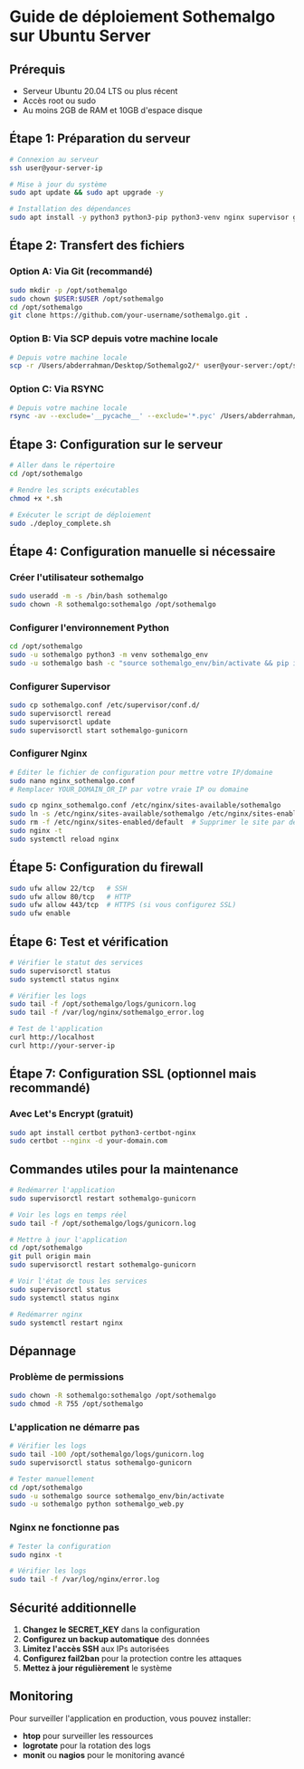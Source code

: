 # Guide de déploiement Sothemalgo sur Ubuntu Server

## Prérequis
- Serveur Ubuntu 20.04 LTS ou plus récent
- Accès root ou sudo
- Au moins 2GB de RAM et 10GB d'espace disque

## Étape 1: Préparation du serveur

```bash
# Connexion au serveur
ssh user@your-server-ip

# Mise à jour du système
sudo apt update && sudo apt upgrade -y

# Installation des dépendances
sudo apt install -y python3 python3-pip python3-venv nginx supervisor git curl
```

## Étape 2: Transfert des fichiers

### Option A: Via Git (recommandé)
```bash
sudo mkdir -p /opt/sothemalgo
sudo chown $USER:$USER /opt/sothemalgo
cd /opt/sothemalgo
git clone https://github.com/your-username/sothemalgo.git .
```

### Option B: Via SCP depuis votre machine locale
```bash
# Depuis votre machine locale
scp -r /Users/abderrahman/Desktop/Sothemalgo2/* user@your-server:/opt/sothemalgo/
```

### Option C: Via RSYNC
```bash
# Depuis votre machine locale
rsync -av --exclude='__pycache__' --exclude='*.pyc' /Users/abderrahman/Desktop/Sothemalgo2/ user@your-server:/opt/sothemalgo/
```

## Étape 3: Configuration sur le serveur

```bash
# Aller dans le répertoire
cd /opt/sothemalgo

# Rendre les scripts exécutables
chmod +x *.sh

# Exécuter le script de déploiement
sudo ./deploy_complete.sh
```

## Étape 4: Configuration manuelle si nécessaire

### Créer l'utilisateur sothemalgo
```bash
sudo useradd -m -s /bin/bash sothemalgo
sudo chown -R sothemalgo:sothemalgo /opt/sothemalgo
```

### Configurer l'environnement Python
```bash
cd /opt/sothemalgo
sudo -u sothemalgo python3 -m venv sothemalgo_env
sudo -u sothemalgo bash -c "source sothemalgo_env/bin/activate && pip install -r requirements.txt"
```

### Configurer Supervisor
```bash
sudo cp sothemalgo.conf /etc/supervisor/conf.d/
sudo supervisorctl reread
sudo supervisorctl update
sudo supervisorctl start sothemalgo-gunicorn
```

### Configurer Nginx
```bash
# Éditer le fichier de configuration pour mettre votre IP/domaine
sudo nano nginx_sothemalgo.conf
# Remplacer YOUR_DOMAIN_OR_IP par votre vraie IP ou domaine

sudo cp nginx_sothemalgo.conf /etc/nginx/sites-available/sothemalgo
sudo ln -s /etc/nginx/sites-available/sothemalgo /etc/nginx/sites-enabled/
sudo rm -f /etc/nginx/sites-enabled/default  # Supprimer le site par défaut
sudo nginx -t
sudo systemctl reload nginx
```

## Étape 5: Configuration du firewall

```bash
sudo ufw allow 22/tcp   # SSH
sudo ufw allow 80/tcp   # HTTP
sudo ufw allow 443/tcp  # HTTPS (si vous configurez SSL)
sudo ufw enable
```

## Étape 6: Test et vérification

```bash
# Vérifier le statut des services
sudo supervisorctl status
sudo systemctl status nginx

# Vérifier les logs
sudo tail -f /opt/sothemalgo/logs/gunicorn.log
sudo tail -f /var/log/nginx/sothemalgo_error.log

# Test de l'application
curl http://localhost
curl http://your-server-ip
```

## Étape 7: Configuration SSL (optionnel mais recommandé)

### Avec Let's Encrypt (gratuit)
```bash
sudo apt install certbot python3-certbot-nginx
sudo certbot --nginx -d your-domain.com
```

## Commandes utiles pour la maintenance

```bash
# Redémarrer l'application
sudo supervisorctl restart sothemalgo-gunicorn

# Voir les logs en temps réel
sudo tail -f /opt/sothemalgo/logs/gunicorn.log

# Mettre à jour l'application
cd /opt/sothemalgo
git pull origin main
sudo supervisorctl restart sothemalgo-gunicorn

# Voir l'état de tous les services
sudo supervisorctl status
sudo systemctl status nginx

# Redémarrer nginx
sudo systemctl restart nginx
```

## Dépannage

### Problème de permissions
```bash
sudo chown -R sothemalgo:sothemalgo /opt/sothemalgo
sudo chmod -R 755 /opt/sothemalgo
```

### L'application ne démarre pas
```bash
# Vérifier les logs
sudo tail -100 /opt/sothemalgo/logs/gunicorn.log
sudo supervisorctl status sothemalgo-gunicorn

# Tester manuellement
cd /opt/sothemalgo
sudo -u sothemalgo source sothemalgo_env/bin/activate
sudo -u sothemalgo python sothemalgo_web.py
```

### Nginx ne fonctionne pas
```bash
# Tester la configuration
sudo nginx -t

# Vérifier les logs
sudo tail -f /var/log/nginx/error.log
```

## Sécurité additionnelle

1. **Changez le SECRET_KEY** dans la configuration
2. **Configurez un backup automatique** des données
3. **Limitez l'accès SSH** aux IPs autorisées
4. **Configurez fail2ban** pour la protection contre les attaques
5. **Mettez à jour régulièrement** le système

## Monitoring

Pour surveiller l'application en production, vous pouvez installer:
- **htop** pour surveiller les ressources
- **logrotate** pour la rotation des logs
- **monit** ou **nagios** pour le monitoring avancé
